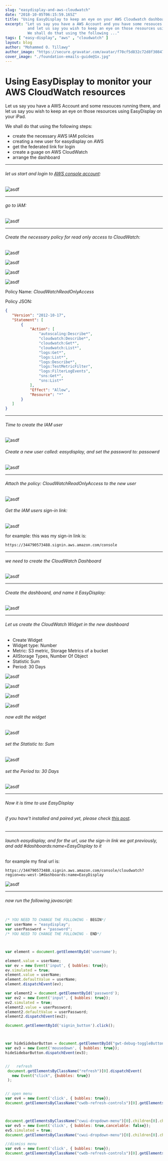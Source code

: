 ```yaml
---
slug: "easydisplay-and-aws-cloudwatch"
date: "2018-10-05T06:15:59.165Z"
title: "Using EasyDisplay to keep an eye on your AWS Cloudwatch dashboard guages."
excerpt: "Let us say you have a AWS Account and you have some resouces running there, 
          and let us say you wish to keep an eye on those resources using EasyDisplay on your iPad. 
          We shall do that using the following ..."
tags: [ "easy-display", "aws" , "cloudwatch" ]
layout: blog
author: "Mohammed O. Tillawy"
author_image: "https://secure.gravatar.com/avatar/f70cf5d832c72d8f308471ae656b57dc"
cover_image: "./foundation-emails-guide@1x.jpg"
---
```


# Using EasyDisplay to monitor your AWS CloudWatch resources


Let us say you have a AWS Account and some resouces running there, 
and let us say you wish to keep an eye on those resources using EasyDisplay on your iPad.

We shall do that using the following steps:

  * create the necessary AWS IAM policies
  * creating a new user for easydisplay on AWS
  * get the federated link for login
  * create a guage on AWS CloudWatch
  * arrange the dashboard
  
---



###### let us start and login to [AWS console account](https://console.aws.amazon.com/console/home):
 ![asdf](aws-login.png)

---

###### go to IAM:

![asdf](aws-iam.png)

---

###### Create the necessary policy for read only access to CloudWatch:
 
![asdf](iam-dashboard.png)

![asdf](aws-iam-policy.png)

![asdf](aws-iam-create-policy-step-2.png)

![asdf](aws-create-policy-success.png)

Policy Name: *CloudWatchReadOnlyAccess*

Policy JSON:

```JSON
{
   "Version": "2012-10-17",
   "Statement": [
       {
           "Action": [
               "autoscaling:Describe*",
               "cloudwatch:Describe*",
               "cloudwatch:Get*",
               "cloudwatch:List*",
               "logs:Get*",
               "logs:List*",
               "logs:Describe*",
               "logs:TestMetricFilter",
               "logs:FilterLogEvents",
               "sns:Get*",
               "sns:List*"
           ],
           "Effect": "Allow",
           "Resource": "*"
       }
   ]
}
 ```
---

###### Time to create the IAM user

![asdf](aws-iam-create-user-0.png)


###### Create a new user called: easydisplay, and set the password to: passowrd

![asdf](aws-iam-create-user-1.png)
 
---

###### Attach the policy: CloudWatchReadOnlyAccess to the new user

![asdf](attach-policy-to-user.png)

###### Get the IAM users sign-in link:

![asdf](aws-iam-sign-in-link.png)


for example: this was my sign-in link is:

```
https://344790573488.signin.aws.amazon.com/console
```

---

###### we need to create the CloudWatch Dashboard

![asdf](aws-cloudwatch.png)

---

###### Create the dashboard, and name it EasyDisplay:

![asdf](aws-cloudwatch-create-dashboard.png)

---

###### Let us create the CloudWatch Widget in the new dashboard

* Create Widget
* Widget type: Number
* Metric: S3 metric, Storage Metrics of a bucket
* AllStorage Types, Number Of Object
* Statistic Sum
* Period: 30 Days


![asdf](create-widget-1.png)

![asdf](create-widget-2.png)

![asdf](create-widget-3.png)

![asdf](create-widget-4.png)

###### now edit the widget

![asdf](edit-widget-1.png)

###### set the Statistic to: Sum


![asdf](edit-widget-2.png)

###### set the Period to: 30 Days

![asdf](edit-widget-3.png)


---

###### Now it is time to use *EasyDisplay*
###### if you have't installed and paired yet, please check [this post](/using-easy-display).

---

###### launch easydisplay, and for the url, use the sign-in link we got previously, and add *#dashboards:name=EasyDisplay* to it

for example my final url is:
```
https://344790573488.signin.aws.amazon.com/console/cloudwatch?region=eu-west-1#dashboards:name=EasyDisplay
```

![asdf](easy-display-enter-url.png)

---

###### now run the following javascript: 

```js

/* YOU NEED TO CHANGE THE FOLLOWING - BEGIN*/
var userName = "easydisplay";
var userPassword = "password";
/* YOU NEED TO CHANGE THE FOLLOWING - END*/



var element = document.getElementById('username');

element.value = userName;
var ev = new Event('input', { bubbles: true});
ev.simulated = true;
element.value = userName;
element.defaultValue = userName;
element.dispatchEvent(ev);

var element2 = document.getElementById('password');
var ev2 = new Event('input', { bubbles: true});
ev2.simulated = true;
element2.value = userPassword;
element2.defaultValue = userPassword;
element2.dispatchEvent(ev2);

document.getElementById('signin_button').click();



var hideSidebarButton = document.getElementById("gwt-debug-toggleButton");
var ev3 = new Event('mousedown', { bubbles: true});
hideSidebarButton.dispatchEvent(ev3);


//   refresh
 document.getElementsByClassName("refresh")[0].dispatchEvent(
   new Event("click", {bubbles: true})
 ); 


// open menu
var ev4 = new Event('click', { bubbles: true});
document.getElementsByClassName("cwdb-refresh-controls")[0].getElementsByClassName("cwui-dropdown-toggle")[0].dispatchEvent( ev4 );



document.getElementsByClassName("cwui-dropdown-menu")[0].children[0].children[0].children[0].checked = true
var ev5 = new Event('click', { bubbles: true,cancelable: false});
ev5.simulated = true;
document.getElementsByClassName("cwui-dropdown-menu")[0].children[0].children[0].children[0].dispatchEvent(ev5);

//dismiss menu
var ev6 = new Event('click', { bubbles: true});
document.getElementsByClassName("cwdb-refresh-controls")[0].getElementsByClassName("cwui-dropdown-toggle")[0].dispatchEvent( ev6 );


```



